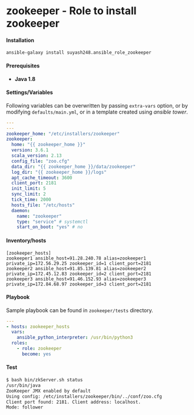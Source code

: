 # zookeeper - Role to install zookeeper

#### Installation
```
ansible-galaxy install suyash248.ansible_role_zookeeper
```

#### Prerequisites
- **Java 1.8**

#### Settings/Variables

Following variables can be overwritten by passing `extra-vars` option, or by modifying `defaults/main.yml`, or in a template created using *ansible tower*.

```yaml
---
---
zookeeper_home: "/etc/installers/zookeeper"
zookeeper:
  home: "{{ zookeeper_home }}"
  version: 3.6.1
  scala_version: 2.13
  config_file: "zoo.cfg"
  data_dir: "{{ zookeeper_home }}/data/zookeeper"
  log_dir: "{{ zookeeper_home }}/logs"
  apt_cache_timeout: 3600
  client_port: 2181
  init_limit: 5
  sync_limit: 2
  tick_time: 2000
  hosts_file: "/etc/hosts"
  daemon:
    name: "zookeeper"
    type: "service" # systemctl
    start_on_boot: "yes" # no
```

#### Inventory/hosts
```
[zookeeper_hosts]
zookeeper1 ansible_host=91.28.240.78 alias=zookeeper1 private_ip=172.56.29.25 zookeeper_id=1 client_port=2181
zookeeper2 ansible_host=91.85.139.81 alias=zookeeper2 private_ip=172.45.12.83 zookeeper_id=2 client_port=2181
zookeeper3 ansible_host=91.46.152.93 alias=zookeeper3 private_ip=172.84.68.97 zookeeper_id=3 client_port=2181
```

#### Playbook
Sample playbook can be found in `zookeeper/tests` directory.

```yaml
---
- hosts: zookeeper_hosts
  vars:
  	ansible_python_interpreter: /usr/bin/python3
  roles:
  	- role: zookeeper
  	  become: yes
```

#### Test
```bash
$ bash bin/zkServer.sh status
/usr/bin/java
ZooKeeper JMX enabled by default
Using config: /etc/installers/zookeeper/bin/../conf/zoo.cfg
Client port found: 2181. Client address: localhost.
Mode: follower
```
